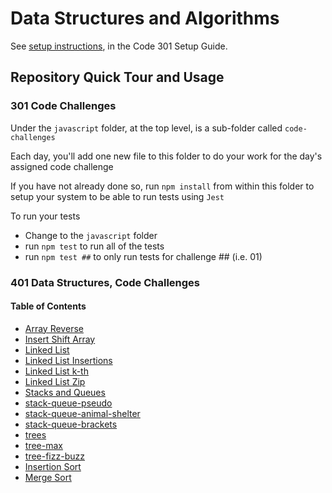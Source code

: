 # Data Structures and Algorithms

See [setup instructions](https://codefellows.github.io/setup-guide/code-301/3-code-challenges), in the Code 301 Setup Guide.

## Repository Quick Tour and Usage

### 301 Code Challenges

Under the `javascript` folder, at the top level, is a sub-folder called `code-challenges`

Each day, you'll add one new file to this folder to do your work for the day's assigned code challenge

If you have not already done so, run `npm install` from within this folder to setup your system to be able to run tests using `Jest`

To run your tests

- Change to the `javascript` folder
- run `npm test` to run all of the tests
- run `npm test ##` to only run tests for challenge ## (i.e. 01)

### 401 Data Structures, Code Challenges

#### Table of Contents

- [Array Reverse](/javascript/arrayReverse/README.md)
- [Insert Shift Array](/javascript/insertShiftArray/README.md)
- [Linked List](/javascript/linked-list/README.md)
- [Linked List Insertions](/javascript/linkedList_Insertions/README.md)
- [Linked List k-th](/javascript//linked-list-kth/README.md)
- [Linked List Zip](/javascript/linkedList_Zip/README.md)
- [Stacks and Queues](/javascript/stack-and-queue/README.md)
- [stack-queue-pseudo](/javascript/stack-queue-pseudo/README.md)
- [stack-queue-animal-shelter](/javascript/stack-queue-animal-shelter/README.md)
- [stack-queue-brackets](/javascript/stack-queue-brackets/README.md)
- [trees](/javascript/trees/README.md)
- [tree-max](/javascript/tree-max/README.md)
- [tree-fizz-buzz](/javascript/tree-fizz-buzz/README.md)
- [Insertion Sort](/javascript/sorting/insertion/README.md)
- [Merge Sort](/javascript/sorting/merge/)
